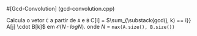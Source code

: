#[Gcd-Convolution] (gcd-convolution.cpp)

Calcula o vetor `C` a partir de `A` e `B` C[i] = $\sum_{\substack{gcd(j, k) == i}} A[j] \cdot B[k]$ em $\mathcal{O}(N \cdot log N)$.
onde $N$ = `max(A.size(), B.size())`
